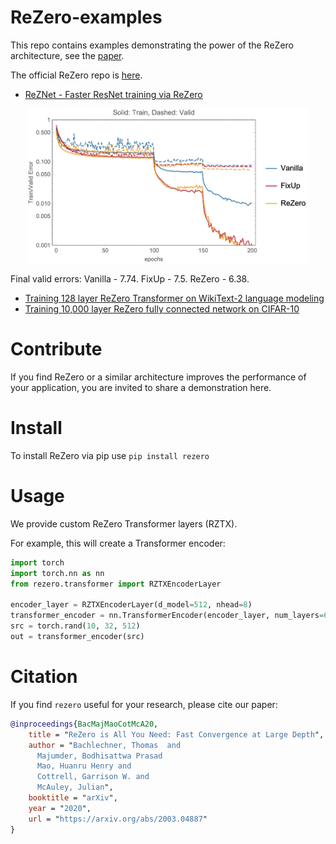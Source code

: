 # ReZero-examples

This repo contains examples demonstrating the power of the ReZero architecture, see the [paper](https://arxiv.org/pdf/2003.04887.pdf).

The official ReZero repo is [here](https://github.com/majumderb/rezero).


- [ReZNet - Faster ResNet training via ReZero](https://github.com/tbachlechner/ReZero-examples/blob/master/ReZNet-6x_faster_ResNet_training_via_ReZero.ipynb)
<p align="center">
<img src=./Plots/ResNet56_error_2.png  alt="ResNet56_error" width="450"/>
</p>
Final valid errors: Vanilla - 7.74. FixUp - 7.5. ReZero - 6.38.

- [Training 128 layer ReZero Transformer on WikiText-2 language modeling](https://github.com/tbachlechner/ReZero-examples/blob/master/ReZero-Deep_Fast_Transformer.ipynb)
- [Training 10,000 layer ReZero fully connected network on CIFAR-10](https://github.com/tbachlechner/ReZero-examples/blob/master/ReZero-Deep_Fast_NeuralNetwork.ipynb)

# Contribute

If you find ReZero or a similar architecture improves the performance of your application, you are invited to share a demonstration here.

# Install

To install ReZero via pip use ```pip install rezero```

# Usage
We provide custom ReZero Transformer layers (RZTX).

For example, this will create a Transformer encoder:
```py
import torch
import torch.nn as nn
from rezero.transformer import RZTXEncoderLayer

encoder_layer = RZTXEncoderLayer(d_model=512, nhead=8)
transformer_encoder = nn.TransformerEncoder(encoder_layer, num_layers=6)
src = torch.rand(10, 32, 512)
out = transformer_encoder(src)
```

# Citation
If you find `rezero` useful for your research, please cite our paper:
```BibTex
@inproceedings{BacMajMaoCotMcA20,
    title = "ReZero is All You Need: Fast Convergence at Large Depth",
    author = "Bachlechner, Thomas  and
      Majumder, Bodhisattwa Prasad
      Mao, Huanru Henry and
      Cottrell, Garrison W. and
      McAuley, Julian",
    booktitle = "arXiv",
    year = "2020",
    url = "https://arxiv.org/abs/2003.04887"
}
```
